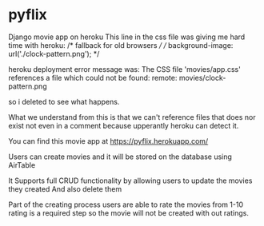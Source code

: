 # pyflix

Django movie app on heroku
This line in the css file was giving me hard time with heroku:
/* fallback for old browsers */
	/*     background-image: url('./clock-pattern.png'); */
  
  heroku deployment error message was:
   The CSS file 'movies/app.css' references a file which could not be found:
remote:          movies/clock-pattern.png

so i deleted to see what happens. 

What we understand from this is that we can't reference files that does nor exist not even in a comment
because upperantly heroku can detect it.

You can find this movie app at https://pyflix.herokuapp.com/ 

Users can create movies and it will be stored on the database using AirTable 

It Supports full CRUD functionality by allowing users to update the movies they created 
And also delete them 

Part of the creating process users are able to rate the movies from 1-10 
rating is a required step so the movie will not be created with out ratings. 
